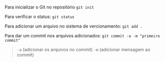 Para inicializar o Git no repositório
`git init`

Para verificar o status:
`git status`

Para adicionar um arquivo no sistema de vercionamento:
`git add .`

Para dar um commit nos arquivos adicionados:
`git commit -a -m "primeiro commit"`
>`-a` (adicionar os arquivos no commit)
>`-m` (adicionar mensagem ao commit)


